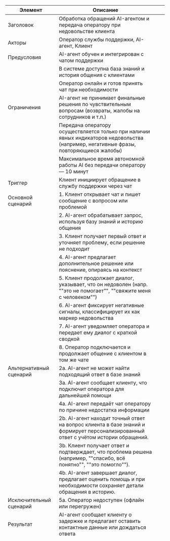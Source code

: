 | Элемент                 | Описание                                                                                                                               |   |   |
|-------------------------|----------------------------------------------------------------------------------------------------------------------------------------|---|---|
| Заголовок               | Обработка обращений AI-агентом и передача оператору при недовольстве клиента                                                           |   |   |
| Акторы                  | Оператор службы поддержки, AI-агент, Клиент                                                                                            |   |   |
| Предусловия             | AI-агент обучен и интегрирован с чатом поддержки                                                                                       |   |   |
|                         | В системе доступна база знаний и история общения с клиентами                                                                           |   |   |
|                         | Оператор онлайн и готов принять чат при необходимости                                                                                  |   |   |
| Ограничения             | AI-агент не принимает финальные решения по чувствительным вопросам (возвраты, жалобы на сотрудников и т.п.)                            |   |   |
|                         | Передача оператору осуществляется только при наличии явных индикаторов недовольства (например, негативные фразы, повторяющиеся жалобы) |   |   |
|                         | Максимальное время автономной работы AI без передачи оператору — 10 минут                                                              |   |   |
| Триггер                 | Клиент инициирует обращение в службу поддержки через чат                                                                               |   |   |
| Основной сценарий       | 1. Клиент открывает чат и пишет сообщение с вопросом или проблемой                                                                     |   |   |
|                         | 2. AI-агент обрабатывает запрос, используя базу знаний и историю общения                                                               |   |   |
|                         | 3. Клиент получает первый ответ и уточняет проблему, если решение не подходит                                                          |   |   |
|                         | 4. AI-агент предлагает дополнительное решение или пояснение, опираясь на контекст                                                      |   |   |
|                         | 5. Клиент продолжает диалог, указывает, что он недоволен (напр. ""это не помогает"", ""свяжите меня с человеком"")                     |   |   |
|                         | 6. AI-агент фиксирует негативные сигналы, классифицирует их как маркер недовольства                                                    |   |   |
|                         | 7. AI-агент уведомляет оператора и передает ему диалог с краткой сводкой                                                               |   |   |
|                         | 8. Оператор подключается и продолжает общение с клиентом в том же чате                                                                 |   |   |
| Альтернативный сценарий | 2а. AI-агент не может найти подходящий ответ в базе знаний                                                                             |   |   |
|                         | 3а. AI-агент сообщает клиенту, что подключит оператора для дальнейшей помощи                                                           |   |   |
|                         | 4а. AI-агент передаёт чат оператору по причине недостатка информации                                                                   |   |   |
|                         | 2b. AI-агент находит точный ответ на вопрос клиента в базе знаний и формирует персонализированный ответ с учётом истории обращений.    |   |   |
|                         | 3b. Клиент получает ответ и подтверждает, что проблема решена (например, ""спасибо, всё понятно"", ""это помогло"").                   |   |   |
|                         | 4b. AI-агент завершает диалог, предлагает оценить помощь и при необходимости сохраняет детали обращения в историю.                     |   |   |
| Исключительный сценарий | 5а. Оператор недоступен (офлайн или перегружен)                                                                                        |   |   |
| Результат               | AI-агент сообщает клиенту о задержке и предлагает оставить контактные данные или дождаться ответа                                      |   |   |
|                         |                                                                                                                                        |   |   |
|                         |                                                                                                                                        |   |   |
|                         |                                                                                                                                        |   |   |
|                         |                                                                                                                                        |   |   |
|                         |                                                                                                                                        |   |   |
|                         |                                                                                                                                        |   |   |
|                         |                                                                                                                                        |   |   |
|                         |                                                                                                                                        |   |   |
|                         |                                                                                                                                        |   |   |
|                         |                                                                                                                                        |   |   |
|                         |                                                                                                                                        |   |   |
|                         |                                                                                                                                        |   |   |
|                         |                                                                                                                                        |   |   |
|                         |                                                                                                                                        |   |   |
|                         |                                                                                                                                        |   |   |
|                         |                                                                                                                                        |   |   |
|                         |                                                                                                                                        |   |   |
|                         |                                                                                                                                        |   |   |
|                         |                                                                                                                                        |   |   |
|                         |                                                                                                                                        |   |   |
|                         |                                                                                                                                        |   |   |
|                         |                                                                                                                                        |   |   |
|                         |                                                                                                                                        |   |   |
|                         |                                                                                                                                        |   |   |
|                         |                                                                                                                                        |   |   |
|                         |                                                                                                                                        |   |   |
|                         |                                                                                                                                        |   |   |
|                         |                                                                                                                                        |   |   |
|                         |                                                                                                                                        |   |   |
|                         |                                                                                                                                        |   |   |
|                         |                                                                                                                                        |   |   |
|                         |                                                                                                                                        |   |   |
|                         |                                                                                                                                        |   |   |
|                         |                                                                                                                                        |   |   |
|                         |                                                                                                                                        |   |   |
|                         |                                                                                                                                        |   |   |
|                         |                                                                                                                                        |   |   |
|                         |                                                                                                                                        |   |   |
|                         |                                                                                                                                        |   |   |
|                         |                                                                                                                                        |   |   |
|                         |                                                                                                                                        |   |   |
|                         |                                                                                                                                        |   |   |
|                         |                                                                                                                                        |   |   |
|                         |                                                                                                                                        |   |   |
|                         |                                                                                                                                        |   |   |
|                         |                                                                                                                                        |   |   |
|                         |                                                                                                                                        |   |   |
|                         |                                                                                                                                        |   |   |
|                         |                                                                                                                                        |   |   |
|                         |                                                                                                                                        |   |   |
|                         |                                                                                                                                        |   |   |
|                         |                                                                                                                                        |   |   |
|                         |                                                                                                                                        |   |   |
|                         |                                                                                                                                        |   |   |
|                         |                                                                                                                                        |   |   |
|                         |                                                                                                                                        |   |   |
|                         |                                                                                                                                        |   |   |
|                         |                                                                                                                                        |   |   |
|                         |                                                                                                                                        |   |   |
|                         |                                                                                                                                        |   |   |
|                         |                                                                                                                                        |   |   |
|                         |                                                                                                                                        |   |   |
|                         |                                                                                                                                        |   |   |
|                         |                                                                                                                                        |   |   |
|                         |                                                                                                                                        |   |   |
|                         |                                                                                                                                        |   |   |
|                         |                                                                                                                                        |   |   |
|                         |                                                                                                                                        |   |   |
|                         |                                                                                                                                        |   |   |
|                         |                                                                                                                                        |   |   |
|                         |                                                                                                                                        |   |   |
|                         |                                                                                                                                        |   |   |
|                         |                                                                                                                                        |   |   |
|                         |                                                                                                                                        |   |   |
|                         |                                                                                                                                        |   |   |
|                         |                                                                                                                                        |   |   |
|                         |                                                                                                                                        |   |   |
|                         |                                                                                                                                        |   |   |
|                         |                                                                                                                                        |   |   |
|                         |                                                                                                                                        |   |   |
|                         |                                                                                                                                        |   |   |
|                         |                                                                                                                                        |   |   |
|                         |                                                                                                                                        |   |   |
|                         |                                                                                                                                        |   |   |
|                         |                                                                                                                                        |   |   |
|                         |                                                                                                                                        |   |   |
|                         |                                                                                                                                        |   |   |
|                         |                                                                                                                                        |   |   |
|                         |                                                                                                                                        |   |   |
|                         |                                                                                                                                        |   |   |
|                         |                                                                                                                                        |   |   |
|                         |                                                                                                                                        |   |   |
|                         |                                                                                                                                        |   |   |
|                         |                                                                                                                                        |   |   |
|                         |                                                                                                                                        |   |   |
|                         |                                                                                                                                        |   |   |
|                         |                                                                                                                                        |   |   |
|                         |                                                                                                                                        |   |   |
|                         |                                                                                                                                        |   |   |
|                         |                                                                                                                                        |   |   |
|                         |                                                                                                                                        |   |   |
|                         |                                                                                                                                        |   |   |
|                         |                                                                                                                                        |   |   |
|                         |                                                                                                                                        |   |   |
|                         |                                                                                                                                        |   |   |
|                         |                                                                                                                                        |   |   |
|                         |                                                                                                                                        |   |   |
|                         |                                                                                                                                        |   |   |
|                         |                                                                                                                                        |   |   |
|                         |                                                                                                                                        |   |   |
|                         |                                                                                                                                        |   |   |
|                         |                                                                                                                                        |   |   |
|                         |                                                                                                                                        |   |   |
|                         |                                                                                                                                        |   |   |
|                         |                                                                                                                                        |   |   |
|                         |                                                                                                                                        |   |   |
|                         |                                                                                                                                        |   |   |
|                         |                                                                                                                                        |   |   |
|                         |                                                                                                                                        |   |   |
|                         |                                                                                                                                        |   |   |
|                         |                                                                                                                                        |   |   |
|                         |                                                                                                                                        |   |   |
|                         |                                                                                                                                        |   |   |
|                         |                                                                                                                                        |   |   |
|                         |                                                                                                                                        |   |   |
|                         |                                                                                                                                        |   |   |
|                         |                                                                                                                                        |   |   |
|                         |                                                                                                                                        |   |   |
|                         |                                                                                                                                        |   |   |
|                         |                                                                                                                                        |   |   |
|                         |                                                                                                                                        |   |   |
|                         |                                                                                                                                        |   |   |
|                         |                                                                                                                                        |   |   |
|                         |                                                                                                                                        |   |   |
|                         |                                                                                                                                        |   |   |
|                         |                                                                                                                                        |   |   |
|                         |                                                                                                                                        |   |   |
|                         |                                                                                                                                        |   |   |
|                         |                                                                                                                                        |   |   |
|                         |                                                                                                                                        |   |   |
|                         |                                                                                                                                        |   |   |
|                         |                                                                                                                                        |   |   |
|                         |                                                                                                                                        |   |   |
|                         |                                                                                                                                        |   |   |
|                         |                                                                                                                                        |   |   |
|                         |                                                                                                                                        |   |   |
|                         |                                                                                                                                        |   |   |
|                         |                                                                                                                                        |   |   |
|                         |                                                                                                                                        |   |   |
|                         |                                                                                                                                        |   |   |
|                         |                                                                                                                                        |   |   |
|                         |                                                                                                                                        |   |   |
|                         |                                                                                                                                        |   |   |
|                         |                                                                                                                                        |   |   |
|                         |                                                                                                                                        |   |   |
|                         |                                                                                                                                        |   |   |
|                         |                                                                                                                                        |   |   |
|                         |                                                                                                                                        |   |   |
|                         |                                                                                                                                        |   |   |
|                         |                                                                                                                                        |   |   |
|                         |                                                                                                                                        |   |   |
|                         |                                                                                                                                        |   |   |
|                         |                                                                                                                                        |   |   |
|                         |                                                                                                                                        |   |   |
|                         |                                                                                                                                        |   |   |
|                         |                                                                                                                                        |   |   |
|                         |                                                                                                                                        |   |   |
|                         |                                                                                                                                        |   |   |
|                         |                                                                                                                                        |   |   |
|                         |                                                                                                                                        |   |   |
|                         |                                                                                                                                        |   |   |
|                         |                                                                                                                                        |   |   |
|                         |                                                                                                                                        |   |   |
|                         |                                                                                                                                        |   |   |
|                         |                                                                                                                                        |   |   |
|                         |                                                                                                                                        |   |   |
|                         |                                                                                                                                        |   |   |
|                         |                                                                                                                                        |   |   |
|                         |                                                                                                                                        |   |   |
|                         |                                                                                                                                        |   |   |
|                         |                                                                                                                                        |   |   |
|                         |                                                                                                                                        |   |   |
|                         |                                                                                                                                        |   |   |
|                         |                                                                                                                                        |   |   |
|                         |                                                                                                                                        |   |   |
|                         |                                                                                                                                        |   |   |
|                         |                                                                                                                                        |   |   |
|                         |                                                                                                                                        |   |   |
|                         |                                                                                                                                        |   |   |
|                         |                                                                                                                                        |   |   |
|                         |                                                                                                                                        |   |   |
|                         |                                                                                                                                        |   |   |
|                         |                                                                                                                                        |   |   |
|                         |                                                                                                                                        |   |   |
|                         |                                                                                                                                        |   |   |
|                         |                                                                                                                                        |   |   |
|                         |                                                                                                                                        |   |   |
|                         |                                                                                                                                        |   |   |
|                         |                                                                                                                                        |   |   |
|                         |                                                                                                                                        |   |   |
|                         |                                                                                                                                        |   |   |
|                         |                                                                                                                                        |   |   |
|                         |                                                                                                                                        |   |   |
|                         |                                                                                                                                        |   |   |
|                         |                                                                                                                                        |   |   |
|                         |                                                                                                                                        |   |   |
|                         |                                                                                                                                        |   |   |
|                         |                                                                                                                                        |   |   |
|                         |                                                                                                                                        |   |   |
|                         |                                                                                                                                        |   |   |
|                         |                                                                                                                                        |   |   |
|                         |                                                                                                                                        |   |   |
|                         |                                                                                                                                        |   |   |
|                         |                                                                                                                                        |   |   |
|                         |                                                                                                                                        |   |   |
|                         |                                                                                                                                        |   |   |
|                         |                                                                                                                                        |   |   |
|                         |                                                                                                                                        |   |   |
|                         |                                                                                                                                        |   |   |
|                         |                                                                                                                                        |   |   |
|                         |                                                                                                                                        |   |   |
|                         |                                                                                                                                        |   |   |
|                         |                                                                                                                                        |   |   |
|                         |                                                                                                                                        |   |   |
|                         |                                                                                                                                        |   |   |
|                         |                                                                                                                                        |   |   |
|                         |                                                                                                                                        |   |   |
|                         |                                                                                                                                        |   |   |
|                         |                                                                                                                                        |   |   |
|                         |                                                                                                                                        |   |   |
|                         |                                                                                                                                        |   |   |
|                         |                                                                                                                                        |   |   |
|                         |                                                                                                                                        |   |   |
|                         |                                                                                                                                        |   |   |
|                         |                                                                                                                                        |   |   |
|                         |                                                                                                                                        |   |   |
|                         |                                                                                                                                        |   |   |
|                         |                                                                                                                                        |   |   |
|                         |                                                                                                                                        |   |   |
|                         |                                                                                                                                        |   |   |
|                         |                                                                                                                                        |   |   |
|                         |                                                                                                                                        |   |   |
|                         |                                                                                                                                        |   |   |
|                         |                                                                                                                                        |   |   |
|                         |                                                                                                                                        |   |   |
|                         |                                                                                                                                        |   |   |
|                         |                                                                                                                                        |   |   |
|                         |                                                                                                                                        |   |   |
|                         |                                                                                                                                        |   |   |
|                         |                                                                                                                                        |   |   |
|                         |                                                                                                                                        |   |   |
|                         |                                                                                                                                        |   |   |
|                         |                                                                                                                                        |   |   |
|                         |                                                                                                                                        |   |   |
|                         |                                                                                                                                        |   |   |
|                         |                                                                                                                                        |   |   |
|                         |                                                                                                                                        |   |   |
|                         |                                                                                                                                        |   |   |
|                         |                                                                                                                                        |   |   |
|                         |                                                                                                                                        |   |   |
|                         |                                                                                                                                        |   |   |
|                         |                                                                                                                                        |   |   |
|                         |                                                                                                                                        |   |   |
|                         |                                                                                                                                        |   |   |
|                         |                                                                                                                                        |   |   |
|                         |                                                                                                                                        |   |   |
|                         |                                                                                                                                        |   |   |
|                         |                                                                                                                                        |   |   |
|                         |                                                                                                                                        |   |   |
|                         |                                                                                                                                        |   |   |
|                         |                                                                                                                                        |   |   |
|                         |                                                                                                                                        |   |   |
|                         |                                                                                                                                        |   |   |
|                         |                                                                                                                                        |   |   |
|                         |                                                                                                                                        |   |   |
|                         |                                                                                                                                        |   |   |
|                         |                                                                                                                                        |   |   |
|                         |                                                                                                                                        |   |   |
|                         |                                                                                                                                        |   |   |
|                         |                                                                                                                                        |   |   |
|                         |                                                                                                                                        |   |   |
|                         |                                                                                                                                        |   |   |
|                         |                                                                                                                                        |   |   |
|                         |                                                                                                                                        |   |   |
|                         |                                                                                                                                        |   |   |
|                         |                                                                                                                                        |   |   |
|                         |                                                                                                                                        |   |   |
|                         |                                                                                                                                        |   |   |
|                         |                                                                                                                                        |   |   |
|                         |                                                                                                                                        |   |   |
|                         |                                                                                                                                        |   |   |
|                         |                                                                                                                                        |   |   |
|                         |                                                                                                                                        |   |   |
|                         |                                                                                                                                        |   |   |
|                         |                                                                                                                                        |   |   |
|                         |                                                                                                                                        |   |   |
|                         |                                                                                                                                        |   |   |
|                         |                                                                                                                                        |   |   |
|                         |                                                                                                                                        |   |   |
|                         |                                                                                                                                        |   |   |
|                         |                                                                                                                                        |   |   |
|                         |                                                                                                                                        |   |   |
|                         |                                                                                                                                        |   |   |
|                         |                                                                                                                                        |   |   |
|                         |                                                                                                                                        |   |   |
|                         |                                                                                                                                        |   |   |
|                         |                                                                                                                                        |   |   |
|                         |                                                                                                                                        |   |   |
|                         |                                                                                                                                        |   |   |
|                         |                                                                                                                                        |   |   |
|                         |                                                                                                                                        |   |   |
|                         |                                                                                                                                        |   |   |
|                         |                                                                                                                                        |   |   |
|                         |                                                                                                                                        |   |   |
|                         |                                                                                                                                        |   |   |
|                         |                                                                                                                                        |   |   |
|                         |                                                                                                                                        |   |   |
|                         |                                                                                                                                        |   |   |
|                         |                                                                                                                                        |   |   |
|                         |                                                                                                                                        |   |   |
|                         |                                                                                                                                        |   |   |
|                         |                                                                                                                                        |   |   |
|                         |                                                                                                                                        |   |   |
|                         |                                                                                                                                        |   |   |
|                         |                                                                                                                                        |   |   |
|                         |                                                                                                                                        |   |   |
|                         |                                                                                                                                        |   |   |
|                         |                                                                                                                                        |   |   |
|                         |                                                                                                                                        |   |   |
|                         |                                                                                                                                        |   |   |
|                         |                                                                                                                                        |   |   |
|                         |                                                                                                                                        |   |   |
|                         |                                                                                                                                        |   |   |
|                         |                                                                                                                                        |   |   |
|                         |                                                                                                                                        |   |   |
|                         |                                                                                                                                        |   |   |
|                         |                                                                                                                                        |   |   |
|                         |                                                                                                                                        |   |   |
|                         |                                                                                                                                        |   |   |
|                         |                                                                                                                                        |   |   |
|                         |                                                                                                                                        |   |   |
|                         |                                                                                                                                        |   |   |
|                         |                                                                                                                                        |   |   |
|                         |                                                                                                                                        |   |   |
|                         |                                                                                                                                        |   |   |
|                         |                                                                                                                                        |   |   |
|                         |                                                                                                                                        |   |   |
|                         |                                                                                                                                        |   |   |
|                         |                                                                                                                                        |   |   |
|                         |                                                                                                                                        |   |   |
|                         |                                                                                                                                        |   |   |
|                         |                                                                                                                                        |   |   |
|                         |                                                                                                                                        |   |   |
|                         |                                                                                                                                        |   |   |
|                         |                                                                                                                                        |   |   |
|                         |                                                                                                                                        |   |   |
|                         |                                                                                                                                        |   |   |
|                         |                                                                                                                                        |   |   |
|                         |                                                                                                                                        |   |   |
|                         |                                                                                                                                        |   |   |
|                         |                                                                                                                                        |   |   |
|                         |                                                                                                                                        |   |   |
|                         |                                                                                                                                        |   |   |
|                         |                                                                                                                                        |   |   |
|                         |                                                                                                                                        |   |   |
|                         |                                                                                                                                        |   |   |
|                         |                                                                                                                                        |   |   |
|                         |                                                                                                                                        |   |   |
|                         |                                                                                                                                        |   |   |
|                         |                                                                                                                                        |   |   |
|                         |                                                                                                                                        |   |   |
|                         |                                                                                                                                        |   |   |
|                         |                                                                                                                                        |   |   |
|                         |                                                                                                                                        |   |   |
|                         |                                                                                                                                        |   |   |
|                         |                                                                                                                                        |   |   |
|                         |                                                                                                                                        |   |   |
|                         |                                                                                                                                        |   |   |
|                         |                                                                                                                                        |   |   |
|                         |                                                                                                                                        |   |   |
|                         |                                                                                                                                        |   |   |
|                         |                                                                                                                                        |   |   |
|                         |                                                                                                                                        |   |   |
|                         |                                                                                                                                        |   |   |
|                         |                                                                                                                                        |   |   |
|                         |                                                                                                                                        |   |   |
|                         |                                                                                                                                        |   |   |
|                         |                                                                                                                                        |   |   |
|                         |                                                                                                                                        |   |   |
|                         |                                                                                                                                        |   |   |
|                         |                                                                                                                                        |   |   |
|                         |                                                                                                                                        |   |   |
|                         |                                                                                                                                        |   |   |
|                         |                                                                                                                                        |   |   |
|                         |                                                                                                                                        |   |   |
|                         |                                                                                                                                        |   |   |
|                         |                                                                                                                                        |   |   |
|                         |                                                                                                                                        |   |   |
|                         |                                                                                                                                        |   |   |
|                         |                                                                                                                                        |   |   |
|                         |                                                                                                                                        |   |   |
|                         |                                                                                                                                        |   |   |
|                         |                                                                                                                                        |   |   |
|                         |                                                                                                                                        |   |   |
|                         |                                                                                                                                        |   |   |
|                         |                                                                                                                                        |   |   |
|                         |                                                                                                                                        |   |   |
|                         |                                                                                                                                        |   |   |
|                         |                                                                                                                                        |   |   |
|                         |                                                                                                                                        |   |   |
|                         |                                                                                                                                        |   |   |
|                         |                                                                                                                                        |   |   |
|                         |                                                                                                                                        |   |   |
|                         |                                                                                                                                        |   |   |
|                         |                                                                                                                                        |   |   |
|                         |                                                                                                                                        |   |   |
|                         |                                                                                                                                        |   |   |
|                         |                                                                                                                                        |   |   |
|                         |                                                                                                                                        |   |   |
|                         |                                                                                                                                        |   |   |
|                         |                                                                                                                                        |   |   |
|                         |                                                                                                                                        |   |   |
|                         |                                                                                                                                        |   |   |
|                         |                                                                                                                                        |   |   |
|                         |                                                                                                                                        |   |   |
|                         |                                                                                                                                        |   |   |
|                         |                                                                                                                                        |   |   |
|                         |                                                                                                                                        |   |   |
|                         |                                                                                                                                        |   |   |
|                         |                                                                                                                                        |   |   |
|                         |                                                                                                                                        |   |   |
|                         |                                                                                                                                        |   |   |
|                         |                                                                                                                                        |   |   |
|                         |                                                                                                                                        |   |   |
|                         |                                                                                                                                        |   |   |
|                         |                                                                                                                                        |   |   |
|                         |                                                                                                                                        |   |   |
|                         |                                                                                                                                        |   |   |
|                         |                                                                                                                                        |   |   |
|                         |                                                                                                                                        |   |   |
|                         |                                                                                                                                        |   |   |
|                         |                                                                                                                                        |   |   |
|                         |                                                                                                                                        |   |   |
|                         |                                                                                                                                        |   |   |
|                         |                                                                                                                                        |   |   |
|                         |                                                                                                                                        |   |   |
|                         |                                                                                                                                        |   |   |
|                         |                                                                                                                                        |   |   |
|                         |                                                                                                                                        |   |   |
|                         |                                                                                                                                        |   |   |
|                         |                                                                                                                                        |   |   |
|                         |                                                                                                                                        |   |   |
|                         |                                                                                                                                        |   |   |
|                         |                                                                                                                                        |   |   |
|                         |                                                                                                                                        |   |   |
|                         |                                                                                                                                        |   |   |
|                         |                                                                                                                                        |   |   |
|                         |                                                                                                                                        |   |   |
|                         |                                                                                                                                        |   |   |
|                         |                                                                                                                                        |   |   |
|                         |                                                                                                                                        |   |   |
|                         |                                                                                                                                        |   |   |
|                         |                                                                                                                                        |   |   |
|                         |                                                                                                                                        |   |   |
|                         |                                                                                                                                        |   |   |
|                         |                                                                                                                                        |   |   |
|                         |                                                                                                                                        |   |   |
|                         |                                                                                                                                        |   |   |
|                         |                                                                                                                                        |   |   |
|                         |                                                                                                                                        |   |   |
|                         |                                                                                                                                        |   |   |
|                         |                                                                                                                                        |   |   |
|                         |                                                                                                                                        |   |   |
|                         |                                                                                                                                        |   |   |
|                         |                                                                                                                                        |   |   |
|                         |                                                                                                                                        |   |   |
|                         |                                                                                                                                        |   |   |
|                         |                                                                                                                                        |   |   |
|                         |                                                                                                                                        |   |   |
|                         |                                                                                                                                        |   |   |
|                         |                                                                                                                                        |   |   |
|                         |                                                                                                                                        |   |   |
|                         |                                                                                                                                        |   |   |
|                         |                                                                                                                                        |   |   |
|                         |                                                                                                                                        |   |   |
|                         |                                                                                                                                        |   |   |
|                         |                                                                                                                                        |   |   |
|                         |                                                                                                                                        |   |   |
|                         |                                                                                                                                        |   |   |
|                         |                                                                                                                                        |   |   |
|                         |                                                                                                                                        |   |   |
|                         |                                                                                                                                        |   |   |
|                         |                                                                                                                                        |   |   |
|                         |                                                                                                                                        |   |   |
|                         |                                                                                                                                        |   |   |
|                         |                                                                                                                                        |   |   |
|                         |                                                                                                                                        |   |   |
|                         |                                                                                                                                        |   |   |
|                         |                                                                                                                                        |   |   |
|                         |                                                                                                                                        |   |   |
|                         |                                                                                                                                        |   |   |
|                         |                                                                                                                                        |   |   |
|                         |                                                                                                                                        |   |   |
|                         |                                                                                                                                        |   |   |
|                         |                                                                                                                                        |   |   |
|                         |                                                                                                                                        |   |   |
|                         |                                                                                                                                        |   |   |
|                         |                                                                                                                                        |   |   |
|                         |                                                                                                                                        |   |   |
|                         |                                                                                                                                        |   |   |
|                         |                                                                                                                                        |   |   |
|                         |                                                                                                                                        |   |   |
|                         |                                                                                                                                        |   |   |
|                         |                                                                                                                                        |   |   |
|                         |                                                                                                                                        |   |   |
|                         |                                                                                                                                        |   |   |
|                         |                                                                                                                                        |   |   |
|                         |                                                                                                                                        |   |   |
|                         |                                                                                                                                        |   |   |
|                         |                                                                                                                                        |   |   |
|                         |                                                                                                                                        |   |   |
|                         |                                                                                                                                        |   |   |
|                         |                                                                                                                                        |   |   |
|                         |                                                                                                                                        |   |   |
|                         |                                                                                                                                        |   |   |
|                         |                                                                                                                                        |   |   |
|                         |                                                                                                                                        |   |   |
|                         |                                                                                                                                        |   |   |
|                         |                                                                                                                                        |   |   |
|                         |                                                                                                                                        |   |   |
|                         |                                                                                                                                        |   |   |
|                         |                                                                                                                                        |   |   |
|                         |                                                                                                                                        |   |   |
|                         |                                                                                                                                        |   |   |
|                         |                                                                                                                                        |   |   |
|                         |                                                                                                                                        |   |   |
|                         |                                                                                                                                        |   |   |
|                         |                                                                                                                                        |   |   |
|                         |                                                                                                                                        |   |   |
|                         |                                                                                                                                        |   |   |
|                         |                                                                                                                                        |   |   |
|                         |                                                                                                                                        |   |   |
|                         |                                                                                                                                        |   |   |
|                         |                                                                                                                                        |   |   |
|                         |                                                                                                                                        |   |   |
|                         |                                                                                                                                        |   |   |
|                         |                                                                                                                                        |   |   |
|                         |                                                                                                                                        |   |   |
|                         |                                                                                                                                        |   |   |
|                         |                                                                                                                                        |   |   |
|                         |                                                                                                                                        |   |   |
|                         |                                                                                                                                        |   |   |
|                         |                                                                                                                                        |   |   |
|                         |                                                                                                                                        |   |   |
|                         |                                                                                                                                        |   |   |
|                         |                                                                                                                                        |   |   |
|                         |                                                                                                                                        |   |   |
|                         |                                                                                                                                        |   |   |
|                         |                                                                                                                                        |   |   |
|                         |                                                                                                                                        |   |   |
|                         |                                                                                                                                        |   |   |
|                         |                                                                                                                                        |   |   |
|                         |                                                                                                                                        |   |   |
|                         |                                                                                                                                        |   |   |
|                         |                                                                                                                                        |   |   |
|                         |                                                                                                                                        |   |   |
|                         |                                                                                                                                        |   |   |
|                         |                                                                                                                                        |   |   |
|                         |                                                                                                                                        |   |   |
|                         |                                                                                                                                        |   |   |
|                         |                                                                                                                                        |   |   |
|                         |                                                                                                                                        |   |   |
|                         |                                                                                                                                        |   |   |
|                         |                                                                                                                                        |   |   |
|                         |                                                                                                                                        |   |   |
|                         |                                                                                                                                        |   |   |
|                         |                                                                                                                                        |   |   |
|                         |                                                                                                                                        |   |   |
|                         |                                                                                                                                        |   |   |
|                         |                                                                                                                                        |   |   |
|                         |                                                                                                                                        |   |   |
|                         |                                                                                                                                        |   |   |
|                         |                                                                                                                                        |   |   |
|                         |                                                                                                                                        |   |   |
|                         |                                                                                                                                        |   |   |
|                         |                                                                                                                                        |   |   |
|                         |                                                                                                                                        |   |   |
|                         |                                                                                                                                        |   |   |
|                         |                                                                                                                                        |   |   |
|                         |                                                                                                                                        |   |   |
|                         |                                                                                                                                        |   |   |
|                         |                                                                                                                                        |   |   |
|                         |                                                                                                                                        |   |   |
|                         |                                                                                                                                        |   |   |
|                         |                                                                                                                                        |   |   |
|                         |                                                                                                                                        |   |   |
|                         |                                                                                                                                        |   |   |
|                         |                                                                                                                                        |   |   |
|                         |                                                                                                                                        |   |   |
|                         |                                                                                                                                        |   |   |
|                         |                                                                                                                                        |   |   |
|                         |                                                                                                                                        |   |   |
|                         |                                                                                                                                        |   |   |
|                         |                                                                                                                                        |   |   |
|                         |                                                                                                                                        |   |   |
|                         |                                                                                                                                        |   |   |
|                         |                                                                                                                                        |   |   |
|                         |                                                                                                                                        |   |   |
|                         |                                                                                                                                        |   |   |
|                         |                                                                                                                                        |   |   |
|                         |                                                                                                                                        |   |   |
|                         |                                                                                                                                        |   |   |
|                         |                                                                                                                                        |   |   |
|                         |                                                                                                                                        |   |   |
|                         |                                                                                                                                        |   |   |
|                         |                                                                                                                                        |   |   |
|                         |                                                                                                                                        |   |   |
|                         |                                                                                                                                        |   |   |
|                         |                                                                                                                                        |   |   |
|                         |                                                                                                                                        |   |   |
|                         |                                                                                                                                        |   |   |
|                         |                                                                                                                                        |   |   |
|                         |                                                                                                                                        |   |   |
|                         |                                                                                                                                        |   |   |
|                         |                                                                                                                                        |   |   |
|                         |                                                                                                                                        |   |   |
|                         |                                                                                                                                        |   |   |
|                         |                                                                                                                                        |   |   |
|                         |                                                                                                                                        |   |   |
|                         |                                                                                                                                        |   |   |
|                         |                                                                                                                                        |   |   |
|                         |                                                                                                                                        |   |   |
|                         |                                                                                                                                        |   |   |
|                         |                                                                                                                                        |   |   |
|                         |                                                                                                                                        |   |   |
|                         |                                                                                                                                        |   |   |
|                         |                                                                                                                                        |   |   |
|                         |                                                                                                                                        |   |   |
|                         |                                                                                                                                        |   |   |
|                         |                                                                                                                                        |   |   |
|                         |                                                                                                                                        |   |   |
|                         |                                                                                                                                        |   |   |
|                         |                                                                                                                                        |   |   |
|                         |                                                                                                                                        |   |   |
|                         |                                                                                                                                        |   |   |
|                         |                                                                                                                                        |   |   |
|                         |                                                                                                                                        |   |   |
|                         |                                                                                                                                        |   |   |
|                         |                                                                                                                                        |   |   |
|                         |                                                                                                                                        |   |   |
|                         |                                                                                                                                        |   |   |
|                         |                                                                                                                                        |   |   |
|                         |                                                                                                                                        |   |   |
|                         |                                                                                                                                        |   |   |
|                         |                                                                                                                                        |   |   |
|                         |                                                                                                                                        |   |   |
|                         |                                                                                                                                        |   |   |
|                         |                                                                                                                                        |   |   |
|                         |                                                                                                                                        |   |   |
|                         |                                                                                                                                        |   |   |
|                         |                                                                                                                                        |   |   |
|                         |                                                                                                                                        |   |   |
|                         |                                                                                                                                        |   |   |
|                         |                                                                                                                                        |   |   |
|                         |                                                                                                                                        |   |   |
|                         |                                                                                                                                        |   |   |
|                         |                                                                                                                                        |   |   |
|                         |                                                                                                                                        |   |   |
|                         |                                                                                                                                        |   |   |
|                         |                                                                                                                                        |   |   |
|                         |                                                                                                                                        |   |   |
|                         |                                                                                                                                        |   |   |
|                         |                                                                                                                                        |   |   |
|                         |                                                                                                                                        |   |   |
|                         |                                                                                                                                        |   |   |
|                         |                                                                                                                                        |   |   |
|                         |                                                                                                                                        |   |   |
|                         |                                                                                                                                        |   |   |
|                         |                                                                                                                                        |   |   |
|                         |                                                                                                                                        |   |   |
|                         |                                                                                                                                        |   |   |
|                         |                                                                                                                                        |   |   |
|                         |                                                                                                                                        |   |   |
|                         |                                                                                                                                        |   |   |
|                         |                                                                                                                                        |   |   |
|                         |                                                                                                                                        |   |   |
|                         |                                                                                                                                        |   |   |
|                         |                                                                                                                                        |   |   |
|                         |                                                                                                                                        |   |   |
|                         |                                                                                                                                        |   |   |
|                         |                                                                                                                                        |   |   |
|                         |                                                                                                                                        |   |   |
|                         |                                                                                                                                        |   |   |
|                         |                                                                                                                                        |   |   |
|                         |                                                                                                                                        |   |   |
|                         |                                                                                                                                        |   |   |
|                         |                                                                                                                                        |   |   |
|                         |                                                                                                                                        |   |   |
|                         |                                                                                                                                        |   |   |
|                         |                                                                                                                                        |   |   |
|                         |                                                                                                                                        |   |   |
|                         |                                                                                                                                        |   |   |
|                         |                                                                                                                                        |   |   |
|                         |                                                                                                                                        |   |   |
|                         |                                                                                                                                        |   |   |
|                         |                                                                                                                                        |   |   |
|                         |                                                                                                                                        |   |   |
|                         |                                                                                                                                        |   |   |
|                         |                                                                                                                                        |   |   |
|                         |                                                                                                                                        |   |   |
|                         |                                                                                                                                        |   |   |
|                         |                                                                                                                                        |   |   |
|                         |                                                                                                                                        |   |   |
|                         |                                                                                                                                        |   |   |
|                         |                                                                                                                                        |   |   |
|                         |                                                                                                                                        |   |   |
|                         |                                                                                                                                        |   |   |
|                         |                                                                                                                                        |   |   |
|                         |                                                                                                                                        |   |   |
|                         |                                                                                                                                        |   |   |
|                         |                                                                                                                                        |   |   |
|                         |                                                                                                                                        |   |   |
|                         |                                                                                                                                        |   |   |
|                         |                                                                                                                                        |   |   |
|                         |                                                                                                                                        |   |   |
|                         |                                                                                                                                        |   |   |
|                         |                                                                                                                                        |   |   |
|                         |                                                                                                                                        |   |   |
|                         |                                                                                                                                        |   |   |
|                         |                                                                                                                                        |   |   |
|                         |                                                                                                                                        |   |   |
|                         |                                                                                                                                        |   |   |
|                         |                                                                                                                                        |   |   |
|                         |                                                                                                                                        |   |   |
|                         |                                                                                                                                        |   |   |
|                         |                                                                                                                                        |   |   |
|                         |                                                                                                                                        |   |   |
|                         |                                                                                                                                        |   |   |
|                         |                                                                                                                                        |   |   |
|                         |                                                                                                                                        |   |   |
|                         |                                                                                                                                        |   |   |
|                         |                                                                                                                                        |   |   |
|                         |                                                                                                                                        |   |   |
|                         |                                                                                                                                        |   |   |
|                         |                                                                                                                                        |   |   |
|                         |                                                                                                                                        |   |   |
|                         |                                                                                                                                        |   |   |
|                         |                                                                                                                                        |   |   |
|                         |                                                                                                                                        |   |   |
|                         |                                                                                                                                        |   |   |
|                         |                                                                                                                                        |   |   |
|                         |                                                                                                                                        |   |   |
|                         |                                                                                                                                        |   |   |
|                         |                                                                                                                                        |   |   |
|                         |                                                                                                                                        |   |   |
|                         |                                                                                                                                        |   |   |
|                         |                                                                                                                                        |   |   |
|                         |                                                                                                                                        |   |   |
|                         |                                                                                                                                        |   |   |
|                         |                                                                                                                                        |   |   |
|                         |                                                                                                                                        |   |   |
|                         |                                                                                                                                        |   |   |
|                         |                                                                                                                                        |   |   |
|                         |                                                                                                                                        |   |   |
|                         |                                                                                                                                        |   |   |
|                         |                                                                                                                                        |   |   |
|                         |                                                                                                                                        |   |   |
|                         |                                                                                                                                        |   |   |
|                         |                                                                                                                                        |   |   |
|                         |                                                                                                                                        |   |   |
|                         |                                                                                                                                        |   |   |
|                         |                                                                                                                                        |   |   |
|                         |                                                                                                                                        |   |   |
|                         |                                                                                                                                        |   |   |
|                         |                                                                                                                                        |   |   |
|                         |                                                                                                                                        |   |   |
|                         |                                                                                                                                        |   |   |
|                         |                                                                                                                                        |   |   |
|                         |                                                                                                                                        |   |   |
|                         |                                                                                                                                        |   |   |
|                         |                                                                                                                                        |   |   |
|                         |                                                                                                                                        |   |   |
|                         |                                                                                                                                        |   |   |
|                         |                                                                                                                                        |   |   |
|                         |                                                                                                                                        |   |   |
|                         |                                                                                                                                        |   |   |
|                         |                                                                                                                                        |   |   |
|                         |                                                                                                                                        |   |   |
|                         |                                                                                                                                        |   |   |
|                         |                                                                                                                                        |   |   |
|                         |                                                                                                                                        |   |   |
|                         |                                                                                                                                        |   |   |
|                         |                                                                                                                                        |   |   |
|                         |                                                                                                                                        |   |   |
|                         |                                                                                                                                        |   |   |
|                         |                                                                                                                                        |   |   |
|                         |                                                                                                                                        |   |   |
|                         |                                                                                                                                        |   |   |
|                         |                                                                                                                                        |   |   |
|                         |                                                                                                                                        |   |   |
|                         |                                                                                                                                        |   |   |
|                         |                                                                                                                                        |   |   |
|                         |                                                                                                                                        |   |   |
|                         |                                                                                                                                        |   |   |
|                         |                                                                                                                                        |   |   |
|                         |                                                                                                                                        |   |   |
|                         |                                                                                                                                        |   |   |
|                         |                                                                                                                                        |   |   |
|                         |                                                                                                                                        |   |   |
|                         |                                                                                                                                        |   |   |
|                         |                                                                                                                                        |   |   |
|                         |                                                                                                                                        |   |   |
|                         |                                                                                                                                        |   |   |
|                         |                                                                                                                                        |   |   |
|                         |                                                                                                                                        |   |   |
|                         |                                                                                                                                        |   |   |
|                         |                                                                                                                                        |   |   |
|                         |                                                                                                                                        |   |   |
|                         |                                                                                                                                        |   |   |
|                         |                                                                                                                                        |   |   |
|                         |                                                                                                                                        |   |   |
|                         |                                                                                                                                        |   |   |
|                         |                                                                                                                                        |   |   |
|                         |                                                                                                                                        |   |   |
|                         |                                                                                                                                        |   |   |
|                         |                                                                                                                                        |   |   |
|                         |                                                                                                                                        |   |   |
|                         |                                                                                                                                        |   |   |
|                         |                                                                                                                                        |   |   |
|                         |                                                                                                                                        |   |   |
|                         |                                                                                                                                        |   |   |
|                         |                                                                                                                                        |   |   |
|                         |                                                                                                                                        |   |   |
|                         |                                                                                                                                        |   |   |
|                         |                                                                                                                                        |   |   |
|                         |                                                                                                                                        |   |   |
|                         |                                                                                                                                        |   |   |
|                         |                                                                                                                                        |   |   |
|                         |                                                                                                                                        |   |   |
|                         |                                                                                                                                        |   |   |
|                         |                                                                                                                                        |   |   |
|                         |                                                                                                                                        |   |   |
|                         |                                                                                                                                        |   |   |
|                         |                                                                                                                                        |   |   |
|                         |                                                                                                                                        |   |   |
|                         |                                                                                                                                        |   |   |
|                         |                                                                                                                                        |   |   |
|                         |                                                                                                                                        |   |   |
|                         |                                                                                                                                        |   |   |
|                         |                                                                                                                                        |   |   |
|                         |                                                                                                                                        |   |   |
|                         |                                                                                                                                        |   |   |
|                         |                                                                                                                                        |   |   |
|                         |                                                                                                                                        |   |   |
|                         |                                                                                                                                        |   |   |
|                         |                                                                                                                                        |   |   |
|                         |                                                                                                                                        |   |   |
|                         |                                                                                                                                        |   |   |
|                         |                                                                                                                                        |   |   |
|                         |                                                                                                                                        |   |   |
|                         |                                                                                                                                        |   |   |
|                         |                                                                                                                                        |   |   |
|                         |                                                                                                                                        |   |   |
|                         |                                                                                                                                        |   |   |
|                         |                                                                                                                                        |   |   |
|                         |                                                                                                                                        |   |   |
|                         |                                                                                                                                        |   |   |
|                         |                                                                                                                                        |   |   |
|                         |                                                                                                                                        |   |   |
|                         |                                                                                                                                        |   |   |
|                         |                                                                                                                                        |   |   |
|                         |                                                                                                                                        |   |   |
|                         |                                                                                                                                        |   |   |
|                         |                                                                                                                                        |   |   |
|                         |                                                                                                                                        |   |   |
|                         |                                                                                                                                        |   |   |
|                         |                                                                                                                                        |   |   |
|                         |                                                                                                                                        |   |   |
|                         |                                                                                                                                        |   |   |
|                         |                                                                                                                                        |   |   |
|                         |                                                                                                                                        |   |   |
|                         |                                                                                                                                        |   |   |
|                         |                                                                                                                                        |   |   |
|                         |                                                                                                                                        |   |   |
|                         |                                                                                                                                        |   |   |
|                         |                                                                                                                                        |   |   |
|                         |                                                                                                                                        |   |   |
|                         |                                                                                                                                        |   |   |
|                         |                                                                                                                                        |   |   |
|                         |                                                                                                                                        |   |   |
|                         |                                                                                                                                        |   |   |
|                         |                                                                                                                                        |   |   |
|                         |                                                                                                                                        |   |   |
|                         |                                                                                                                                        |   |   |
|                         |                                                                                                                                        |   |   |
|                         |                                                                                                                                        |   |   |
|                         |                                                                                                                                        |   |   |
|                         |                                                                                                                                        |   |   |
|                         |                                                                                                                                        |   |   |
|                         |                                                                                                                                        |   |   |
|                         |                                                                                                                                        |   |   |
|                         |                                                                                                                                        |   |   |
|                         |                                                                                                                                        |   |   |
|                         |                                                                                                                                        |   |   |
|                         |                                                                                                                                        |   |   |
|                         |                                                                                                                                        |   |   |
|                         |                                                                                                                                        |   |   |
|                         |                                                                                                                                        |   |   |
|                         |                                                                                                                                        |   |   |
|                         |                                                                                                                                        |   |   |
|                         |                                                                                                                                        |   |   |
|                         |                                                                                                                                        |   |   |
|                         |                                                                                                                                        |   |   |
|                         |                                                                                                                                        |   |   |
|                         |                                                                                                                                        |   |   |
|                         |                                                                                                                                        |   |   |
|                         |                                                                                                                                        |   |   |
|                         |                                                                                                                                        |   |   |
|                         |                                                                                                                                        |   |   |
|                         |                                                                                                                                        |   |   |
|                         |                                                                                                                                        |   |   |
|                         |                                                                                                                                        |   |   |
|                         |                                                                                                                                        |   |   |
|                         |                                                                                                                                        |   |   |
|                         |                                                                                                                                        |   |   |
|                         |                                                                                                                                        |   |   |
|                         |                                                                                                                                        |   |   |
|                         |                                                                                                                                        |   |   |
|                         |                                                                                                                                        |   |   |
|                         |                                                                                                                                        |   |   |
|                         |                                                                                                                                        |   |   |
|                         |                                                                                                                                        |   |   |
|                         |                                                                                                                                        |   |   |
|                         |                                                                                                                                        |   |   |
|                         |                                                                                                                                        |   |   |
|                         |                                                                                                                                        |   |   |
|                         |                                                                                                                                        |   |   |
|                         |                                                                                                                                        |   |   |
|                         |                                                                                                                                        |   |   |
|                         |                                                                                                                                        |   |   |
|                         |                                                                                                                                        |   |   |
|                         |                                                                                                                                        |   |   |
|                         |                                                                                                                                        |   |   |
|                         |                                                                                                                                        |   |   |
|                         |                                                                                                                                        |   |   |
|                         |                                                                                                                                        |   |   |
|                         |                                                                                                                                        |   |   |
|                         |                                                                                                                                        |   |   |
|                         |                                                                                                                                        |   |   |
|                         |                                                                                                                                        |   |   |
|                         |                                                                                                                                        |   |   |
|                         |                                                                                                                                        |   |   |
|                         |                                                                                                                                        |   |   |
|                         |                                                                                                                                        |   |   |
|                         |                                                                                                                                        |   |   |
|                         |                                                                                                                                        |   |   |
|                         |                                                                                                                                        |   |   |
|                         |                                                                                                                                        |   |   |
|                         |                                                                                                                                        |   |   |
|                         |                                                                                                                                        |   |   |
|                         |                                                                                                                                        |   |   |
|                         |                                                                                                                                        |   |   |
|                         |                                                                                                                                        |   |   |
|                         |                                                                                                                                        |   |   |
|                         |                                                                                                                                        |   |   |
|                         |                                                                                                                                        |   |   |
|                         |                                                                                                                                        |   |   |
|                         |                                                                                                                                        |   |   |
|                         |                                                                                                                                        |   |   |
|                         |                                                                                                                                        |   |   |
|                         |                                                                                                                                        |   |   |
|                         |                                                                                                                                        |   |   |
|                         |                                                                                                                                        |   |   |
|                         |                                                                                                                                        |   |   |
|                         |                                                                                                                                        |   |   |
|                         |                                                                                                                                        |   |   |
|                         |                                                                                                                                        |   |   |
|                         |                                                                                                                                        |   |   |
|                         |                                                                                                                                        |   |   |
